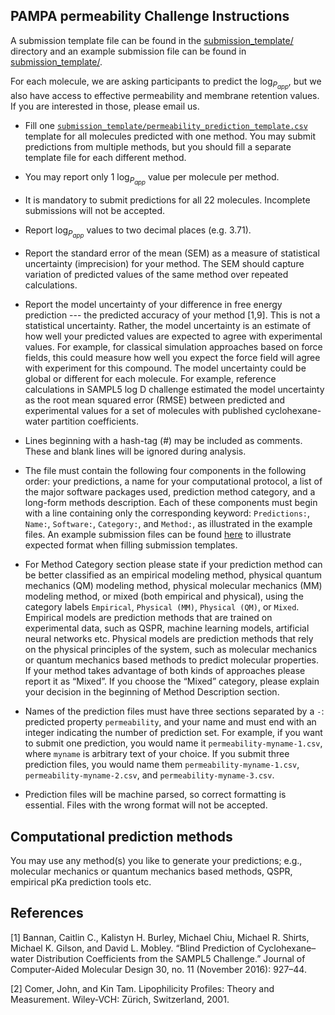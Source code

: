 ## PAMPA permeability Challenge Instructions

A submission template file can be found in the [submission_template/](submission_template/) directory and an example submission file can be found in [submission_template/](example_submission_file/).

For each molecule, we are asking participants to predict the log<sub>*P*<sub>*app*</sub></sub>, but we also have access to effective permeability and membrane retention values. If you are interested in those, please email us.


- Fill one [`submission_template/permeability_prediction_template.csv`](submission_template/permeability_prediction_template.csv) template for all molecules predicted with one method. You may submit predictions from multiple methods, but you should fill a separate template file for each different method.

- You may report only 1 log<sub>*P*<sub>*app*</sub></sub> value per molecule per method.

- It is mandatory to submit predictions for all 22 molecules. Incomplete submissions will not be accepted.

- Report log<sub>*P*<sub>*app*</sub></sub> values to two decimal places (e.g. 3.71).

- Report the standard error of the mean (SEM) as a measure of statistical uncertainty (imprecision) for your method. The SEM should capture variation of predicted values of the same method over repeated calculations.

- Report the model uncertainty of your difference in free energy prediction --- the predicted accuracy of your method [1,9]. This is not a statistical uncertainty. Rather, the model uncertainty is an estimate of how well your predicted values are expected to agree with experimental values. For example, for classical simulation approaches based on force fields, this could measure how well you expect the force field will agree with experiment for this compound. The model uncertainty could be global or different for each molecule. For example, reference calculations in SAMPL5 log D challenge estimated the model uncertainty as the root mean squared error (RMSE) between predicted and experimental values for a set of molecules with published cyclohexane-water partition coefficients.

- Lines beginning with a hash-tag (#) may be included as comments. These and blank lines will be ignored during analysis.

- The file must contain the following four components in the following order: your predictions, a name for your computational protocol, a list of the major software packages used, prediction method category, and a long-form methods description. Each of these components must begin with a line containing only the corresponding keyword: `Predictions:`, `Name:`, `Software:`, `Category:`, and `Method:`, as illustrated in the example files. An example submission files can be found [here](example_submission_file/permeability-DanielleBergazinExampleFile-1.csv) to illustrate expected format when filling submission templates.

- For Method Category section please state if your prediction method can be better classified as an empirical modeling method, physical quantum mechanics (QM) modeling method, physical molecular mechanics (MM) modeling method, or mixed (both empirical and physical), using the category labels `Empirical`, `Physical (MM)`, `Physical (QM)`, or `Mixed`. Empirical models are prediction methods that are trained on experimental data, such as QSPR, machine learning models, artificial neural networks etc. Physical models are prediction methods that rely on the physical principles of the system, such as molecular mechanics or quantum mechanics based methods to predict molecular properties. If your method takes advantage of both kinds of approaches please report it as “Mixed”. If you choose the “Mixed” category, please explain your decision in the beginning of Method Description section.

- Names of the prediction files must have three sections separated by a `-`: predicted property `permeability`, and your name and must end with an integer indicating the number of prediction set. For example, if you want to submit one prediction, you would name it `permeability-myname-1.csv`, where `myname` is arbitrary text of your choice. If you submit three prediction files, you would name them `permeability-myname-1.csv`, `permeability-myname-2.csv`, and `permeability-myname-3.csv`.

- Prediction files will be machine parsed, so correct formatting is essential. Files with the wrong format will not be accepted.


## Computational prediction methods
You may use any method(s) you like to generate your predictions; e.g., molecular mechanics or quantum mechanics based methods, QSPR, empirical pKa prediction tools etc.


## References
[1] Bannan, Caitlin C., Kalistyn H. Burley, Michael Chiu, Michael R. Shirts, Michael K. Gilson, and David L. Mobley. “Blind Prediction of Cyclohexane–water Distribution Coefficients from the SAMPL5 Challenge.” Journal of Computer-Aided Molecular Design 30, no. 11 (November 2016): 927–44.

[2] Comer, John, and Kin Tam. Lipophilicity Profiles: Theory and Measurement. Wiley-VCH: Zürich, Switzerland, 2001.

